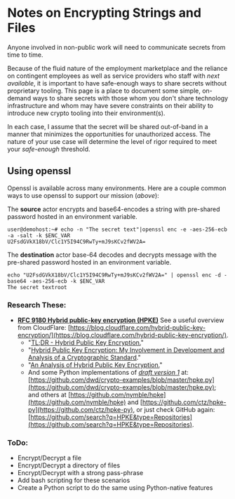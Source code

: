 # Notes on Encrypting Strings and Files  

Anyone involved in non-public work will need to communicate secrets from time to time.  

Because of the fluid nature of the employment marketplace and the reliance on contingent employees as well as service providers who staff with *next available*, it is important to have safe-enough ways to share secrets without proprietary tooling.  This page is a place to document some simple, on-demand ways to share secrets with those whom you don't share technology infrastructure and whom may have severe constraints on their ability to introduce new crypto tooling into their environment(s).  

In each case, I assume that the secret will be shared out-of-band in a manner that minimizes the opportunities for unauthorized access.  The nature of your use case will determine the level of rigor required to meet your *safe-enough* threshold.  

## Using openssl  
Openssl is available across many environments.  Here are a couple common ways to use openssl to support our mission (*above*):  

The **source** actor encrypts and base64-encodes a string with pre-shared password hosted in an environment variable.  
```terminal
user@demohost:~# echo -n "The secret text"|openssl enc -e -aes-256-ecb -a -salt -k $ENC_VAR
U2FsdGVkX18bV/Clc1Y5I94C9RwTy+mJ9sKCv2fWV2A=
```

The **destination** actor base-64 decodes and decrypts message with the pre-shared password hosted in an environment variable.  
```terminal
echo "U2FsdGVkX18bV/Clc1Y5I94C9RwTy+mJ9sKCv2fWV2A=" | openssl enc -d -base64 -aes-256-ecb -k $ENC_VAR
The secret textroot
```

### Research These:  
* **[RFC 9180 Hybrid public-key encryption (HPKE)](https://datatracker.ietf.org/doc/html/rfc9180)**   See a useful overview from CloudFlare: [https://blog.cloudflare.com/hybrid-public-key-encryption/](https://blog.cloudflare.com/hybrid-public-key-encryption/).  
  * "[TL;DR - Hybrid Public Key Encryption.](https://www.franziskuskiefer.de/p/tldr-hybrid-public-key-encryption/)"  
  * "[Hybrid Public Key Encryption: My Involvement in Development and Analysis of a Cryptographic Standard](https://www.benjaminlipp.de/p/hpke-cryptographic-standard/)."  
  * "[An Analysis of Hybrid Public Key Encryption.](https://www.semanticscholar.org/paper/An-Analysis-of-Hybrid-Public-Key-Encryption-Lipp/d8627eb52a4211e59ec897f1a10dd15c96ff7311)" 
  * And some Python implementations of *[draft version 1](https://datatracker.ietf.org/doc/html/draft-barnes-cfrg-hpke-01)* at: [https://github.com/dwd/crypto-examples/blob/master/hpke.py](https://github.com/dwd/crypto-examples/blob/master/hpke.py); and others at   [https://github.com/nymble/hpke](https://github.com/nymble/hpke) and [https://github.com/ctz/hpke-py](https://github.com/ctz/hpke-py), or just check GitHub again: [https://github.com/search?q=HPKE&type=Repositories](https://github.com/search?q=HPKE&type=Repositories).  


### ToDo:  
* Encrypt/Decrypt a file  
* Encrypt/Decrypt a directory of files  
* Encrypt/Decrypt with a strong pass-phrase  
* Add bash scripting for these scenarios  
* Create a Python script to do the same using Python-native features  

